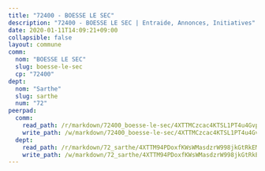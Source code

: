```yaml
---
title: "72400 - BOESSE LE SEC"
description: "72400 - BOESSE LE SEC | Entraide, Annonces, Initiatives"
date: 2020-01-11T14:09:21+09:00
collapsible: false
layout: commune
comm:
  nom: "BOESSE LE SEC"
  slug: boesse-le-sec
  cp: "72400"
dept:
  nom: "Sarthe"
  slug: sarthe
  num: "72"
peerpad:
  comm:
    read_path: /r/markdown/72400_boesse-le-sec/4XTTMCzcac4KTSL1PT4u4GvpMt3mJuHo8MZowiqtaRTdsSYaU
    write_path: /w/markdown/72400_boesse-le-sec/4XTTMCzcac4KTSL1PT4u4GvpMt3mJuHo8MZowiqtaRTdsSYaU-K3TgTsbpcS73gqkWZtLdPi91tzWGiwFGsxR9Xas3p8heaGfV3vah1mLaRnSWJrauy43Wsn9nkBKv25sobA7hWtak1qVhDkw1amSvbbtWA9B8GJiLGW1W28osLTwnE64AdpeZr9nY
  dept:
    read_path: /r/markdown/72_sarthe/4XTTM94PDoxfKWsWMasdzrW998jkGtRkEM3CSUC42xSpuJKZ5
    write_path: /w/markdown/72_sarthe/4XTTM94PDoxfKWsWMasdzrW998jkGtRkEM3CSUC42xSpuJKZ5-K3TgTpjFyG67yVeuXvSAfSYzY4Yx2FMtDhgpv5HM2EDBJRVMn95z33xx4XjRNYNVaVsBPQ1t4pG9MoyNqwTqa8mcnEUB8rK4BMVbvUhCtGWCPSFnDCaT8GJTyimDgsCirLN3zswh
---
```


